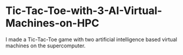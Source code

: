 # Tic-Tac-Toe-with-3-AI-Virtual-Machines-on-HPC
I made a Tic-Tac-Toe game with two artificial intelligence based virtual machines on the supercomputer.
